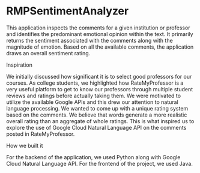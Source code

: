 # RMPSentimentAnalyzer
This application inspects the comments for a given institution or professor and identifies the predominant emotional opinion within the text. It primarily returns the sentiment associated with the comments along with the magnitude of emotion. Based on all the available comments, the application draws an overall sentiment rating.

Inspiration

We initially discussed how significant it is to select good professors for our courses. As college students, we highlighted how RateMyProfessor is a very useful platform to get to know our professors through multiple student reviews and ratings before actually taking them. We were motivated to utilize the available Google APIs and this drew our attention to natural language processing. We wanted to come up with a unique rating system based on the comments. We believe that words generate a more realistic overall rating than an aggregate of whole ratings. This is what inspired us to explore the use of Google Cloud Natural Language API on the comments posted in RateMyProfessor.

How we built it

For the backend of the application, we used Python along with Google Cloud Natural Language API. For the frontend of the project, we used Java.
